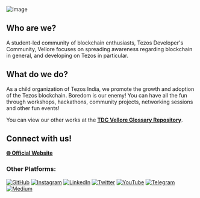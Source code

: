 <!-- <img align="center" src="https://user-images.githubusercontent.com/76481787/185757397-c3288249-e4c1-49f9-b796-e49d5415edd1.png"></img>
<br>
<br> -->

![image](https://user-images.githubusercontent.com/76481787/185759460-1f6f6a95-01b3-44e9-be38-6d4074cfc723.png)

## Who are we?

A student-led community of blockchain enthusiasts, Tezos Developer's Community, Vellore focuses on spreading awareness regarding blockchain in general, and developing on Tezos in particular.

## What do we do?

As a child organization of Tezos India, we promote the growth and adoption of the Tezos blockchain. Boredom is our enemy! You can have all the fun through workshops, hackathons, community projects, networking sessions and other fun events!

You can view our other works at the [**TDC Vellore Glossary Repository**](https://github.com/tdc-vellore/glossary).


## Connect with us!

[**🌐 Official Website**](https://tdc-vellore.carrd.co)

### Other Platforms: 
[![GitHub](https://img.shields.io/badge/github-%23121011.svg?style=for-the-badge&logo=github&logoColor=white)](https://github.com/tdc-vellore/)
[![Instagram](https://img.shields.io/badge/Instagram-%23E4405F.svg?style=for-the-badge&logo=Instagram&logoColor=white)](https://www.instagram.com/p/Cg4Sg5fP7xC/)
[![LinkedIn](https://img.shields.io/badge/linkedin-%230077B5.svg?style=for-the-badge&logo=linkedin&logoColor=white)](https://www.linkedin.com/company/78139935/)
[![Twitter](https://img.shields.io/badge/Twitter-%231DA1F2.svg?style=for-the-badge&logo=Twitter&logoColor=white)](https://twitter.com/tezos_vellore)
[![YouTube](https://img.shields.io/badge/YouTube-%23FF0000.svg?style=for-the-badge&logo=YouTube&logoColor=white)](https://www.youtube.com/channel/UCZWePRRp1WGH6MyICxxZdvQ)
[![Telegram](https://img.shields.io/badge/Telegram-2CA5E0?style=for-the-badge&logo=telegram&logoColor=white)](https://t.me/+JwQzKMnydeI3NzM1)
[![Medium](https://img.shields.io/badge/Medium-12100E?style=for-the-badge&logo=medium&logoColor=white)](https://medium.com/@tezosdevcommunityvellore)
